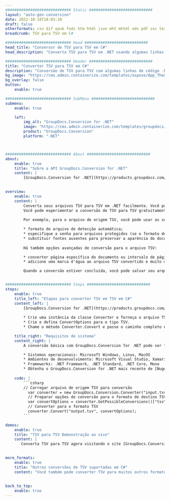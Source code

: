 ```yaml
---
############################# Static ############################
layout: "auto-gen-conversion"
date: 2022-10-18T18:03:10
draft: false
otherformats: csv dif epub fods htm html json mht mhtml ods pdf sxc tex tsv xlam xls xlsb xlsm xlsx xlt xltm xltx xml xps
breadcrumb: TSV para TSV em C#

############################# Head ############################
head_title: "Conversor de TSV para TSV em C#"
head_description: "Converta TSV para TSV em .NET usando algumas linhas de código. Use a API de conversão de documentos do GroupDocs para converter mais de 160 formatos de arquivo."

############################# Header ############################
title: "Converter TSV para TSV em C#"
description: "Conversão de TSV para TSV com algumas linhas de código .NET"
bg_image: "https://cms.admin.containerize.com/templates/aspose/App_Themes/V3/images/bg/header1.png"
bg_overlay: false
button:
    enable: true

############################# SubMenu ############################
submenu:
    enable: true

    left:
        img_alt: "GroupDocs.Conversion for .NET"
        image: "https://cms.admin.containerize.com/templates/groupdocs/images/product-logos/90x90-noborder/groupdocs-conversion-net.png"
        product: "GroupDocs.Conversion"
        platform: ".NET"



############################# About ############################
about:
    enable: true
    title: "Sobre a API GroupDocs.Conversion for .NET"
    content: |
        [GroupDocs.Conversion for .NET](https://products.groupdocs.com/conversion/net/) pode ser usado para converter Microsoft Word, Excel, PowerPoint, PDF, Visio e outros formatos. GroupDocs.Conversion é uma API independente que é adequada para sistemas internos e de back-end onde é necessário alto desempenho. Não depende de nenhum software como Microsoft ou Open Office.
    

overview:
    enable: true
    content: |
        Converta seus arquivos TSV para TSV em .NET facilmente. Você pode usar apenas algumas linhas de código C# em qualquer plataforma de sua escolha, como - Windows, Linux, macOS.
        Você pode experimentar a conversão de TSV para TSV gratuitamente e avaliar a qualidade dos resultados da conversão. Juntamente com cenários de conversão de arquivo simples, você pode tentar opções mais avançadas para carregar o arquivo de origem TSV e para salvar o resultado de saída TSV. 
        
        Por exemplo, para o arquivo de origem TSV, você pode usar as seguintes opções de carregamento:

        * formato de arquivo de detecção automática;
        * especifique a senha para arquivos protegidos (se o formato de arquivo suportar);
        * substituir fontes ausentes para preservar a aparência do documento.
        
        Há também opções avançadas de conversão para o arquivo TSV:

        * converter página específica do documento ou intervalo de páginas;
        * adicione uma marca d'água ao arquivo TSV convertido e muito mais.

        Quando a conversão estiver concluída, você pode salvar seu arquivo TSV no caminho do arquivo local ou em qualquer armazenamento de terceiros, como FTP, Amazon S3, Google Drive, Dropbox etc. Observe - para converter TSV para {{ TO}} não há necessidade de nenhum software adicional instalado - como MS Office, Open Office, Adobe Acrobat Reader etc.


############################# Steps ############################
steps:
    enable: true
    title_left: "Etapas para converter TSV em TSV em C#"
    content_left: |
        [GroupDocs.Conversion for .NET](https://products.groupdocs.com/conversion/net/) torna mais fácil para os desenvolvedores converter um arquivo TSV para TSV com algumas linhas de código.
        
        * Crie uma instância da classe Converter e forneça o arquivo TSV com o caminho completo
        * Crie e defina ConvertOptions para o tipo TSV.
        * Chame o método Converter.Convert e passe o caminho completo e o formato (TSV) como parâmetro

    title_right: "Requisitos de sistema"
    content_right: |
        A conversão básica com GroupDocs.Conversion for .NET pode ser feita em apenas algumas etapas simples. Nossas APIs são suportadas em todas as principais plataformas e sistemas operacionais. Antes de executar o código abaixo, certifique-se de ter os seguintes pré-requisitos instalados em seu sistema.

        * Sistemas operacionais: Microsoft Windows, Linux, MacOS
        * Ambientes de desenvolvimento: Microsoft Visual Studio, Xamarin, MonoDevelop
        * Frameworks: .NET Framework, .NET Standard, .NET Core, Mono
        * Obtenha o GroupDocs.Conversion for .NET mais recente de [Nuget](https://www.nuget.org/packages/groupdocs.conversion)
         
    code: |
        ```csharp    
        // Carregar arquivo de origem TSV para conversão
          var converter = new GroupDocs.Conversion.Converter("input.tsv");
          // Preparar opções de conversão para o formato de destino TSV
          var convertOptions = converter.GetPossibleConversions()["tsv"].ConvertOptions;
          // Converter para o formato TSV
          converter.Convert("output.tsv", convertOptions);
        ```

demos:
    enable: true
    title: "TSV para TSV Demonstração ao vivo"
    content: |
       Converta TSV para TSV agora visitando o site [GroupDocs.Conversion App](https://products.groupdocs.app/conversion/family). A demonstração online tem as seguintes vantagens
          

more_formats:
    enable: true
    title: "Outras conversões de TSV suportadas em C#"
    content: "Você também pode converter TSV para muitos outros formatos de arquivo. Por favor, veja a lista abaixo."
       
       
back_to_top:
    enable: true
---
```

